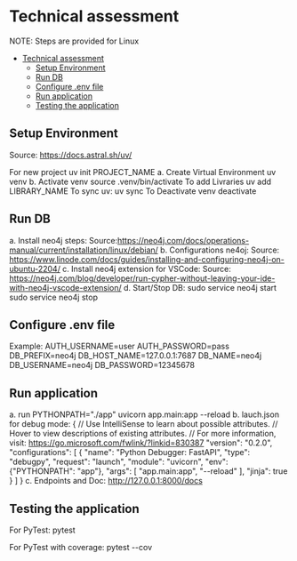 # Technical assessment
NOTE: Steps are provided for Linux

<!--TOC-->

- [Technical assessment](#technical-assessment)
  - [Setup Environment](#setup-environment)
  - [Run DB](#run-db)
  - [Configure .env file](#configure-env-file)
  - [Run application](#run-application)
  - [Testing the application](#testing-the-application)

<!--TOC-->


## Setup Environment

Source: https://docs.astral.sh/uv/

For new project
    uv init PROJECT_NAME
a. Create Virtual Environment
    uv venv
b. Activate venv
    source .venv/bin/activate
To add Livraries
    uv add LIBRARY_NAME
To sync uv:
    uv sync
To Deactivate venv
    deactivate


## Run DB

a. Install neo4j steps:
Source:https://neo4j.com/docs/operations-manual/current/installation/linux/debian/
b. Configurations ne4oj:
Source: https://www.linode.com/docs/guides/installing-and-configuring-neo4j-on-ubuntu-2204/
c. Install neo4j extension for VSCode:
Source: https://neo4j.com/blog/developer/run-cypher-without-leaving-your-ide-with-neo4j-vscode-extension/
d. Start/Stop DB:
    sudo service neo4j start
    sudo service neo4j stop


## Configure .env file

Example:
    AUTH_USERNAME=user
    AUTH_PASSWORD=pass
    DB_PREFIX=neo4j
    DB_HOST_NAME=127.0.0.1:7687
    DB_NAME=neo4j
    DB_USERNAME=neo4j
    DB_PASSWORD=12345678


## Run application

a. run
    PYTHONPATH="./app" uvicorn app.main:app --reload
b. lauch.json for debug mode:
    {
        // Use IntelliSense to learn about possible attributes.
        // Hover to view descriptions of existing attributes.
        // For more information, visit: https://go.microsoft.com/fwlink/?linkid=830387
        "version": "0.2.0",
        "configurations": [
            {
                "name": "Python Debugger: FastAPI",
                "type": "debugpy",
                "request": "launch",
                "module": "uvicorn",
                "env": {"PYTHONPATH": "app"},
                "args": [
                    "app.main:app",
                    "--reload"
                ],
                "jinja": true
            }
        ]
    }
c. Endpoints and Doc:
    http://127.0.0.1:8000/docs


## Testing the application

For PyTest:
    pytest

For PyTest with coverage:
    pytest --cov
